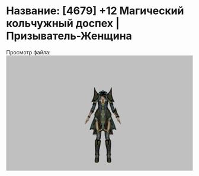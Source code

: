# Название: [4679] +12 Магический кольчужный доспех | Призыватель-Женщина

Просмотр файла:
![p090005.png](p090005.png)